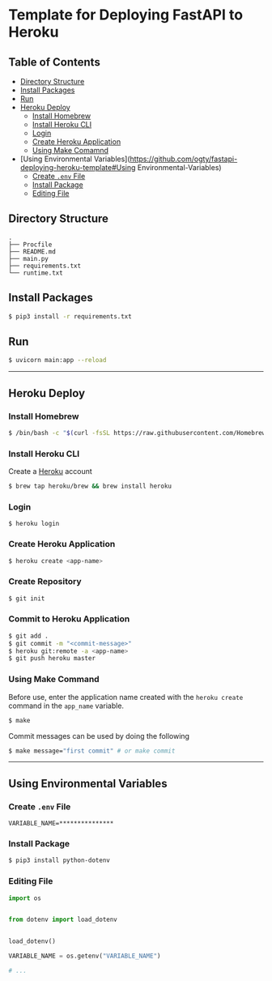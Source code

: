 # Template for Deploying FastAPI to Heroku

## Table of Contents

- [Directory Structure](https://github.com/ogty/fastapi-deploying-heroku-template#Directory-Structure)
- [Install Packages](https://github.com/ogty/fastapi-deploying-heroku-template#Install-Packages)
- [Run](https://github.com/ogty/fastapi-deploying-heroku-template#Run)
- [Heroku Deploy](https://github.com/ogty/fastapi-deploying-heroku-template#)
    - [Install Homebrew](https://github.com/ogty/fastapi-deploying-heroku-template#Install-Homebrew)
    - [Install Heroku CLI](https://github.com/ogty/fastapi-deploying-heroku-template#Install-Heroku-CLI)
    - [Login](https://github.com/ogty/fastapi-deploying-heroku-template#Login)
    - [Create Heroku Application](https://github.com/ogty/fastapi-deploying-heroku-template#Create-Heroku-Application)
    - [Using Make Comamnd](https://github.com/ogty/fastapi-deploying-heroku-template#Using-Make-Command)
- [Using Environmental Variables](https://github.com/ogty/fastapi-deploying-heroku-template#Using Environmental-Variables)
    - [Create `.env` File](https://github.com/ogty/fastapi-deploying-heroku-template#Create-env-File)
    - [Install Package](https://github.com/ogty/fastapi-deploying-heroku-template#Install-Package)
    - [Editing File](https://github.com/ogty/fastapi-deploying-heroku-template#Editing-File)

## Directory Structure

```
.
├── Procfile
├── README.md
├── main.py
├── requirements.txt
└── runtime.txt
```

## Install Packages

```zsh
$ pip3 install -r requirements.txt
```

## Run

```zsh
$ uvicorn main:app --reload
```

---

## Heroku Deploy

### Install Homebrew

```zsh
$ /bin/bash -c "$(curl -fsSL https://raw.githubusercontent.com/Homebrew/install/HEAD/install.sh)"
```

### Install Heroku CLI

Create a [Heroku](https://www.heroku.com/) account

```zsh
$ brew tap heroku/brew && brew install heroku
```

### Login

```
$ heroku login
```

### Create Heroku Application

```zsh
$ heroku create <app-name>
```

### Create Repository

```zsh
$ git init
```

### Commit to Heroku Application

```zsh
$ git add .
$ git commit -m "<commit-message>"
$ heroku git:remote -a <app-name>
$ git push heroku master
```

### Using Make Command

Before use, enter the application name created with the `heroku create` command in the `app_name` variable.

```zsh
$ make
```

Commit messages can be used by doing the following

```zsh
$ make message="first commit" # or make commit
```

---

## Using Environmental Variables

### Create `.env` File

```.env
VARIABLE_NAME=***************
```

### Install Package

```zsh
$ pip3 install python-dotenv
```

### Editing File

```python
import os


from dotenv import load_dotenv


load_dotenv()

VARIABLE_NAME = os.getenv("VARIABLE_NAME")

# ...
```
